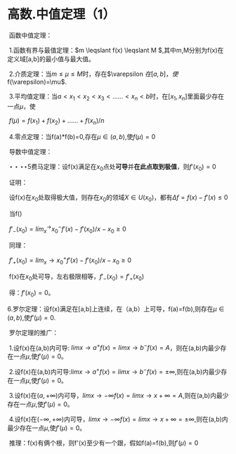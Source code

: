 # 高数.中值定理（1）

​	函数中值定理：

​	1.函数有界与最值定理：$m \leqslant f(x) \leqslant M $,其中m,M分别为f(x)在定义域[a,b]的最小值与最大值。

​	2.介质定理：当$m\leq \mu \leq M$时，存在$\varepsilon $在[a,b]，使$f(\varepsilon)=\mu$.

​	3.平均值定理：当$a<x_1<x_2<x_3<......<x_n<b$时，在[$x_1,x_n$]里面最少存在一点$\mu$，使

​				$f(\mu)=f(x_1)+f(x_2)+......+f(x_n)/n$

​	4.零点定理：当f(a)*f(b)=0,存在$\mu\in(a,b)$,使$f(\mu)=0$

​	导数中值定理：

​	$\star\star\star\star$5费马定理：设f(x)满足在$x_0$点处**可导**并**在此点取到极值**，则$f'(x_0)=0$

​	证明：

​				设f(x)在$x_0$处取得极大值，则存在$x_0$的领域$X\in U(x_0)$，都有$\Delta f=f(x)-f'(x)\leq 0$

​			当f()

​			$f'_-(x_0)=lim _x^\rightarrow x_0^- f'(x)-f'(x_0)/x-x_0 \geq0$

​			同理：

​			$f'_+(x_0)=lim _x\rightarrow x_0^+ f'(x)-f'(x_0)/x-x_0 \geq0$

​			f(x)在$x_0$处可导，左右极限相等，$f'_-(x_0)=f'_+(x_0)$

​	得：$f'(x_0)=0$。

​			6.罗尔定理：设f(x)满足在[a,b]上连续，在（a,b）上可导，f(a)=f(b),则存在$\mu\in(a,b)$,使$f'(\mu)=0$.

​			罗尔定理的推广：

​			1.设f(x)在(a,b)内可导:																	$lim x \rightarrow a^+ f(x)=lim x \rightarrow b^- f(x)=A$，则在(a,b)内最少存在一点$\mu$,使$f'(\mu) = 0$。

​			2.设f(x)在(a,b)内可导:$lim x \rightarrow a^+ f(x)=lim x \rightarrow b^- f(x)= \pm \infty$,则在(a,b)内最少存在一点$\mu$,使$f'(\mu) = 0$。

​			3.设f(x)在$(a,+\infty)$内可导，$lim x \rightarrow-\infty f(x) = lim x \rightarrow x + \infty=A$,则在(a,b)内最少存在一点$\mu$,使$f'(\mu) = 0$。

​			4.设f(x)在$(-\infty,+\infty)$内可导，$lim x \rightarrow-\infty f(x) = lim x \rightarrow x + \infty=\pm  \infty$,则在(a,b)内最少存在一点$\mu$,使$f'(\mu) = 0$。

​			推理：f(x)有俩个根，则f'(x)至少有一个跟，假如f(a)=f(b),则$f'(\mu)=0$